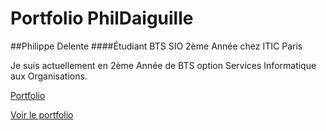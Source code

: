 # Portfolio PhilDaiguille


##Philippe Delente
####Étudiant BTS SIO 2ème Année chez ITIC Paris
<p> Je suis actuellement en 2ème Année de BTS option Services Informatique aux Organisations. </p>

[Portfolio](./asset/readme.png "Portfolio")


[Voir le portfolio](https://phildaiguille.github.io/Portfolio_PhilDaiguille/)


